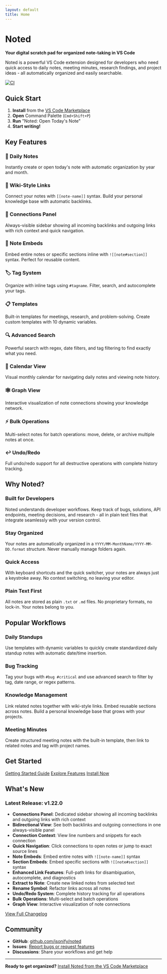 ```yaml
---
layout: default
title: Home
---
```


# Noted

**Your digital scratch pad for organized note-taking in VS Code**

Noted is a powerful VS Code extension designed for developers who need quick access to daily notes, meeting minutes, research findings, and project ideas - all automatically organized and easily searchable.

[![CI](https://github.com/jsonify/noted/actions/workflows/ci.yml/badge.svg)](https://github.com/jsonify/noted/actions/workflows/ci.yml)

## Quick Start

1. **Install** from the [VS Code Marketplace](https://marketplace.visualstudio.com/items?itemName=jsonify.noted)
2. **Open** Command Palette (`Cmd+Shift+P`)
3. **Run** "Noted: Open Today's Note"
4. **Start writing!**

## Key Features

<div class="feature-grid">

<div class="feature-card">
<h3>📝 Daily Notes</h3>
<p>Instantly create or open today's note with automatic organization by year and month.</p>
</div>

<div class="feature-card">
<h3>🔗 Wiki-Style Links</h3>
<p>Connect your notes with <code>[[note-name]]</code> syntax. Build your personal knowledge base with automatic backlinks.</p>
</div>

<div class="feature-card">
<h3>🔄 Connections Panel</h3>
<p>Always-visible sidebar showing all incoming backlinks and outgoing links with rich context and quick navigation.</p>
</div>

<div class="feature-card">
<h3>📄 Note Embeds</h3>
<p>Embed entire notes or specific sections inline with <code>![[note#section]]</code> syntax. Perfect for reusable content.</p>
</div>

<div class="feature-card">
<h3>🏷️ Tag System</h3>
<p>Organize with inline tags using <code>#tagname</code>. Filter, search, and autocomplete your tags.</p>
</div>

<div class="feature-card">
<h3>📋 Templates</h3>
<p>Built-in templates for meetings, research, and problem-solving. Create custom templates with 10 dynamic variables.</p>
</div>

<div class="feature-card">
<h3>🔍 Advanced Search</h3>
<p>Powerful search with regex, date filters, and tag filtering to find exactly what you need.</p>
</div>

<div class="feature-card">
<h3>📅 Calendar View</h3>
<p>Visual monthly calendar for navigating daily notes and viewing note history.</p>
</div>

<div class="feature-card">
<h3>🕸️ Graph View</h3>
<p>Interactive visualization of note connections showing your knowledge network.</p>
</div>

<div class="feature-card">
<h3>⚡ Bulk Operations</h3>
<p>Multi-select notes for batch operations: move, delete, or archive multiple notes at once.</p>
</div>

<div class="feature-card">
<h3>↩️ Undo/Redo</h3>
<p>Full undo/redo support for all destructive operations with complete history tracking.</p>
</div>

</div>

## Why Noted?

### Built for Developers

Noted understands developer workflows. Keep track of bugs, solutions, API endpoints, meeting decisions, and research - all in plain text files that integrate seamlessly with your version control.

### Stay Organized

Your notes are automatically organized in a `YYYY/MM-MonthName/YYYY-MM-DD.format` structure. Never manually manage folders again.

### Quick Access

With keyboard shortcuts and the quick switcher, your notes are always just a keystroke away. No context switching, no leaving your editor.

### Plain Text First

All notes are stored as plain `.txt` or `.md` files. No proprietary formats, no lock-in. Your notes belong to you.

## Popular Workflows

### Daily Standups
Use templates with dynamic variables to quickly create standardized daily standup notes with automatic date/time insertion.

### Bug Tracking
Tag your bugs with `#bug #critical` and use advanced search to filter by tag, date range, or regex patterns.

### Knowledge Management
Link related notes together with wiki-style links. Embed reusable sections across notes. Build a personal knowledge base that grows with your projects.

### Meeting Minutes
Create structured meeting notes with the built-in template, then link to related notes and tag with project names.

## Get Started

<a href="{{ '/user/getting-started' | relative_url }}" class="btn-secondary">Getting Started Guide</a>
<a href="{{ '/features/' | relative_url }}" class="btn-secondary">Explore Features</a>
<a href="https://marketplace.visualstudio.com/items?itemName=jsonify.noted" class="btn-secondary">Install Now</a>

## What's New

### Latest Release: v1.22.0

- **Connections Panel**: Dedicated sidebar showing all incoming backlinks and outgoing links with rich context
- **Bidirectional View**: See both backlinks and outgoing connections in one always-visible panel
- **Connection Context**: View line numbers and snippets for each connection
- **Quick Navigation**: Click connections to open notes or jump to exact source lines
- **Note Embeds**: Embed entire notes with `![[note-name]]` syntax
- **Section Embeds**: Embed specific sections with `![[note#section]]` syntax
- **Enhanced Link Features**: Full-path links for disambiguation, autocomplete, and diagnostics
- **Extract to Note**: Create new linked notes from selected text
- **Rename Symbol**: Refactor links across all notes
- **Undo/Redo System**: Complete history tracking for all operations
- **Bulk Operations**: Multi-select and batch operations
- **Graph View**: Interactive visualization of note connections

[View Full Changelog](https://github.com/jsonify/noted/releases)

## Community

- **GitHub**: [github.com/jsonify/noted](https://github.com/jsonify/noted)
- **Issues**: [Report bugs or request features](https://github.com/jsonify/noted/issues)
- **Discussions**: Share your workflows and get help

---

**Ready to get organized?** [Install Noted from the VS Code Marketplace](https://marketplace.visualstudio.com/items?itemName=jsonify.noted)
